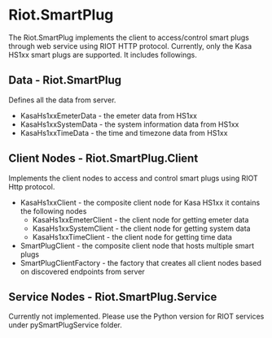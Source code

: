 # Riot.SmartPlug
The Riot.SmartPlug implements the client to access/control smart plugs through web service using RIOT HTTP protocol.
Currently, only the Kasa HS1xx smart plugs are supported.
It includes followings.

## Data - Riot.SmartPlug
Defines all the data from server.
* KasaHs1xxEmeterData - the emeter data from HS1xx
* KasaHs1xxSystemData - the system information data from HS1xx
* KasaHs1xxTimeData - the time and timezone data from HS1xx

## Client Nodes - Riot.SmartPlug.Client
Implements the client nodes to access and control smart plugs using RIOT Http protocol.
* KasaHs1xxClient - the composite client node for Kasa HS1xx it contains the following nodes
    * KasaHs1xxEmeterClient - the client node for getting emeter data
    * KasaHs1xxSystemClient - the client node for getting system data
    * KasaHs1xxTimeClient - the client node for getting time data
* SmartPlugClient - the composite client node that hosts multiple smart plugs
* SmartPlugClientFactory - the factory that creates all client nodes based on discovered endpoints from server

## Service Nodes - Riot.SmartPlug.Service
Currently not implemented. Please use the Python version for RIOT services under pySmartPlugService folder.
